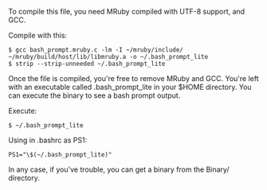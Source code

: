 To compile this file, you need MRuby compiled with UTF-8 support, and GCC.

Compile with this:

```
$ gcc bash_prompt.mruby.c -lm -I ~/mruby/include/ ~/mruby/build/host/lib/libmruby.a -o ~/.bash_prompt_lite
$ strip --strip-unneeded ~/.bash_prompt_lite
```

Once the file is compiled, you're free to remove MRuby and GCC.
You're left with an executable called .bash_prompt_lite in your $HOME directory.
You can execute the binary to see a bash prompt output.

Execute:

```
$ ~/.bash_prompt_lite
```

Using in .bashrc as PS1:

```
PS1="\$(~/.bash_prompt_lite)"
```

In any case, if you've trouble, you can get a binary from the Binary/ directory.